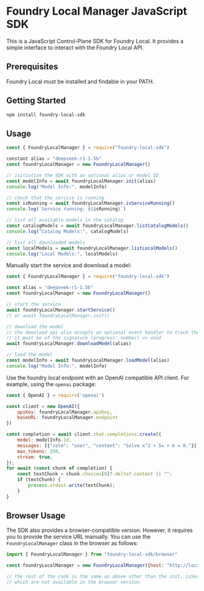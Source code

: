 # Foundry Local Manager JavaScript SDK
This is a JavaScript Control-Plane SDK for Foundry Local. It provides a simple interface to interact with the Foundry Local API.

## Prerequisites
Foundry Local must be installed and findable in your PATH.

## Getting Started
```bash
npm install foundry-local-sdk
```

## Usage
```js
const { FoundryLocalManager } = require("foundry-local-sdk")

constant alias = "deepseek-r1-1.5b"
const foundryLocalManager = new FoundryLocalManager()

// initialize the SDK with an optional alias or model ID
const modelInfo = await foundryLocalManager.init(alias)
console.log("Model Info:", modelInfo)

// check that the service is running
const isRunning = await foundryLocalManager.isServiceRunning()
console.log(`Service running: ${isRunning}`)

// list all available models in the catalog
const catalogModels = await foundryLocalManager.listCatalogModels()
console.log("Catalog Models:", catalogModels)

// list all downloaded models
const localModels = await foundryLocalManager.listLocalModels()
console.log("Local Models:", localModels)
```

Manually start the service and download a model:
```js
const { FoundryLocalManager } = require("foundry-local-sdk")

const alias = "deepseek-r1-1.5b"
const foundryLocalManager = new FoundryLocalManager()

// start the service
await foundryLocalManager.startService()
// or await foundryLocalManager.init()

// download the model
// the download api also accepts an optional event handler to track the download progress
// it must be of the signature (progress: number) => void
await foundryLocalManager.downloadModel(alias)

// load the model
const modelInfo = await foundryLocalManager.loadModel(alias)
console.log("Model Info:", modelInfo)
```

Use the foundry local endpoint with an OpenAI compatible API client. For example, using the `openai` package:
```js
const { OpenAI } = require('openai')

const client = new OpenAI({
    apiKey: foundryLocalManager.apiKey,
    baseURL: foundryLocalManager.endpoint
})

const completion = await client.chat.completions.create({
    model: modelInfo.id,
    messages: [{"role": "user", "content": "Solve x^2 + 5x + 6 = 0."}],
    max_tokens: 250,
    stream: true,
});
for await (const chunk of completion) {
    const textChunk = chunk.choices[0]?.delta?.content || "";
    if (textChunk) {
        process.stdout.write(textChunk);
    }
}
```

## Browser Usage
The SDK also provides a browser-compatible version. However, it requires you to provide the service URL manually. You can use the `FoundryLocalManager` class in the browser as follows:

```js
import { FoundryLocalManager } from "foundry-local-sdk/browser"

const foundryLocalManager = new FoundryLocalManager({host: "http://localhost:8080"})

// the rest of the code is the same as above other than the init, isServiceRunning, and startService methods
// which are not available in the browser version.
```
